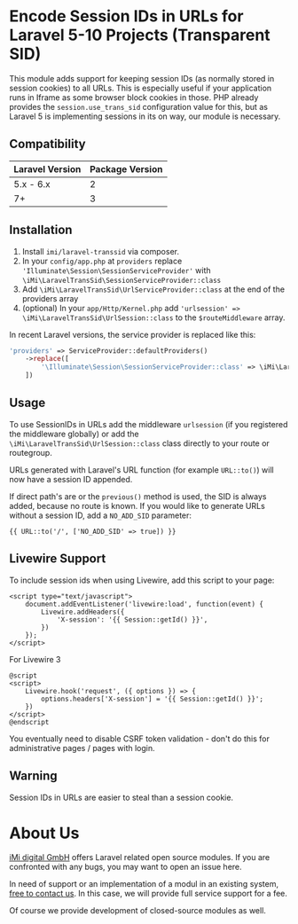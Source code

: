 Encode Session IDs in URLs for Laravel 5-10 Projects (Transparent SID)
===================================================================

This module adds support for keeping session IDs (as normally stored in session cookies) to all URLs.
This is especially useful if your application runs in Iframe as some browser block cookies in those.
PHP already provides the `session.use_trans_sid` configuration value for this, but as Laravel 5 is implementing sessions in its on way, our module is necessary.

Compatibility
-------------

| Laravel Version | Package Version |
| --------------- | --------------- |
| 5.x - 6.x | 2 |
| 7+ | 3 |

Installation
------------

1. Install `imi/laravel-transsid` via composer.
2. In your `config/app.php` at `providers` replace 
    `'Illuminate\Session\SessionServiceProvider'` with `\iMi\LaravelTransSid\SessionServiceProvider::class` 
3. Add `\iMi\LaravelTransSid\UrlServiceProvider::class` at the end of the providers array
4. (optional) In your `app/Http/Kernel.php` add `'urlsession' => \iMi\LaravelTransSid\UrlSession::class` to the `$routeMiddleware` array.

In recent Laravel versions, the service provider is replaced like this:

```php
'providers' => ServiceProvider::defaultProviders()
    ->replace([
        '\Illuminate\Session\SessionServiceProvider::class' => \iMi\LaravelTransSid\SessionServiceProvider::class,
    ])
```

Usage
-----

To use SessionIDs in URLs add the middleware `urlsession` (if you registered the middleware globally) or add the 
`\iMi\LaravelTransSid\UrlSession::class` class directly to your route or routegroup.

URLs generated with Laravel's URL function (for example `URL::to()`) will now have a session ID appended. 

If direct path's are or the `previous()` method is used, the SID is always added, because no route is known.
If you would like to generate URLs without a session ID, add a `NO_ADD_SID` parameter:

    {{ URL::to('/', ['NO_ADD_SID' => true]) }}

Livewire Support
----------------
To include session ids when using Livewire, add this script to your page:

    <script type="text/javascript">
        document.addEventListener('livewire:load', function(event) {
            Livewire.addHeaders({
                'X-session': '{{ Session::getId() }}',
            })
        });
    </script>

For Livewire 3

    @script
    <script>
        Livewire.hook('request', ({ options }) => {
            options.headers['X-session'] = '{{ Session::getId() }}';
        })
    </script>
    @endscript

You eventually need to disable CSRF token validation - don't do this for administrative pages / pages with login. 

Warning
-------

Session IDs in URLs are easier to steal than a session cookie.

About Us
========

[iMi digital GmbH](http://www.imi.de/) offers Laravel related open source modules. If you are confronted with any bugs, you may want to open an issue here.

In need of support or an implementation of a modul in an existing system, [free to contact us](mailto:digital@iMi.de). In this case, we will provide full service support for a fee.

Of course we provide development of closed-source modules as well.
